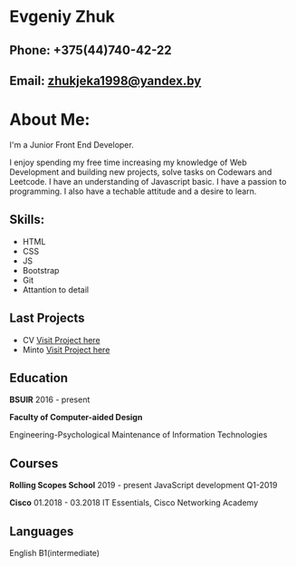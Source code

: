 # Evgeniy Zhuk
## Phone: +375(44)740-42-22
## Email: zhukjeka1998@yandex.by
# About Me:
I'm a Junior Front End Developer.

I enjoy spending my free time increasing my knowledge of Web Development and building new projects, solve tasks on Codewars and Leetcode.
I have an understanding of Javascript basic. I have a passion to programming. I also have a techable attitude and a desire to learn.
## Skills:
* HTML
* CSS
* JS
* Bootstrap
* Git
* Attantion to detail

## Last Projects
* CV [Visit Project here](https://jeka98.github.io/CV)
* Minto [Visit Project here](https://jeka98.github.io/Minto_test/)
## Education
**BSUIR** 2016 - present

**Faculty of Computer-aided Design**

Engineering-Psychological Maintenance of Information Technologies

## Courses
**Rolling Scopes School** 2019 - present
JavaScript development Q1-2019

**Cisco** 01.2018 - 03.2018
IT Essentials, Cisco Networking Academy

## Languages
English B1(intermediate)